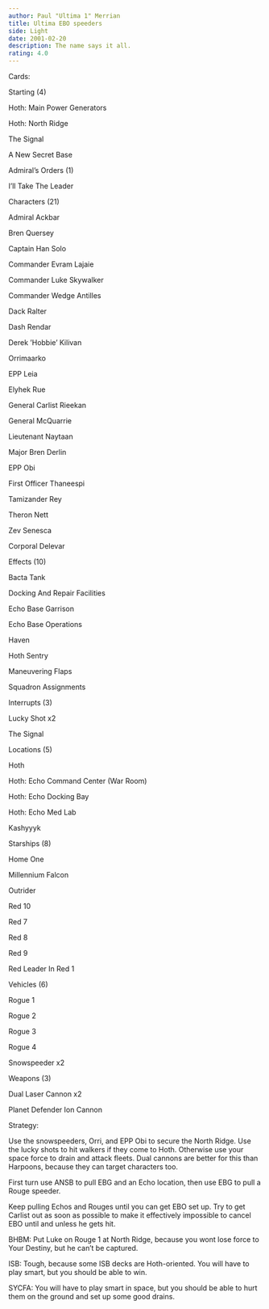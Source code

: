 ```yaml
---
author: Paul "Ultima 1" Merrian
title: Ultima EBO speeders
side: Light
date: 2001-02-20
description: The name says it all.
rating: 4.0
---
```

Cards: 

Starting (4)
Hoth: Main Power Generators 
Hoth: North Ridge 
The Signal 
A New Secret Base 

Admiral’s Orders (1)
I’ll Take The Leader

Characters (21)
Admiral Ackbar 
Bren Quersey 
Captain Han Solo 
Commander Evram Lajaie 
Commander Luke Skywalker 
Commander Wedge Antilles 
Dack Ralter 
Dash Rendar 
Derek ’Hobbie’ Kilivan 
Orrimaarko  
EPP Leia 
Elyhek Rue 
General Carlist Rieekan 
General McQuarrie 
Lieutenant Naytaan 
Major Bren Derlin 
EPP Obi
First Officer Thaneespi 
Tamizander Rey 
Theron Nett 
Zev Senesca 
Corporal Delevar

Effects (10)
Bacta Tank 
Docking And Repair Facilities
Echo Base Garrison 
Echo Base Operations 
Haven 
Hoth Sentry
Maneuvering Flaps 
Squadron Assignments 

Interrupts (3)
Lucky Shot  x2
The Signal

Locations (5)
Hoth 
Hoth: Echo Command Center (War Room) 
Hoth: Echo Docking Bay 
Hoth: Echo Med Lab 
Kashyyyk 

Starships (8)
Home One 
Millennium Falcon 
Outrider 
Red 10 
Red 7 
Red 8 
Red 9 
Red Leader In Red 1 

Vehicles (6)
Rogue 1 
Rogue 2 
Rogue 3 
Rogue 4 
Snowspeeder  x2

Weapons (3)
Dual Laser Cannon x2
Planet Defender Ion Cannon 


Strategy: 

Use the snowspeeders, Orri, and EPP Obi to secure the North Ridge.  Use the lucky shots to hit walkers if they come to Hoth.  Otherwise use your space force to drain and attack fleets.  Dual cannons are better for this than Harpoons, because they can target characters too.

First turn use ANSB to pull EBG and an Echo location, then use EBG to pull a Rouge speeder.
Keep pulling Echos and Rouges until you can get EBO set up.  Try to get Carlist out as soon as possible to make it effectively impossible to cancel EBO until and unless he gets hit.

BHBM:  Put Luke on Rouge 1 at North Ridge, because you wont lose force to Your Destiny, but he can’t be captured.

ISB:  Tough, because some ISB decks are Hoth-oriented.  You will have to play smart, but you should be able to win.

SYCFA:  You will have to play smart in space, but you should be able to hurt them on the ground and set up some good drains.
